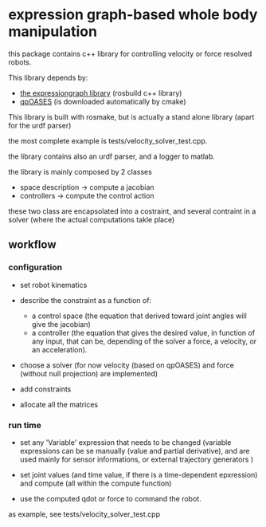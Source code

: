 # expression graph-based whole body manipulation

this package contains c++ library for controlling velocity or force resolved robots.

This library depends by:
- [the expressiongraph library](https://github.com/eaertbel/expressiongraph) (rosbuild c++ library)
- [qpOASES](https://projects.coin-or.org/qpOASES) (is downloaded automatically by cmake)

This library is built with rosmake, but is actually a stand alone library (apart for the urdf parser)

the most complete example is tests/velocity_solver_test.cpp.

the library contains also an urdf parser, and a logger to matlab.

the library is mainly composed by 2 classes
- space description -> compute a jacobian
- controllers -> compute the control action

these two class are encapsolated into a costraint, and several contraint in a solver (where the actual computations takle place)


## workflow

### configuration

- set robot kinematics
- describe the constraint as a function of:
  - a control space (the equation that derived toward joint angles will give the jacobian)
  - a controller (the equation that gives the desired value, in function of any input, that can be, depending of the solver a force, a velocity, or an acceleration).

- choose a solver (for now velocity (based on qpOASES) and force (without null projection) are implemented)

- add constraints

- allocate all the matrices

### run time

- set any 'Variable' expression that needs to be changed (variable expressions can be se manually (value and partial derivative), and are used mainly for sensor informations, or external trajectory generators )
- set joint values (and time value, if there is a time-dependent epxression) and compute (all within the compute function)

- use the computed qdot or force to command the robot.

as example, see tests/velocity_solver_test.cpp



 

	
